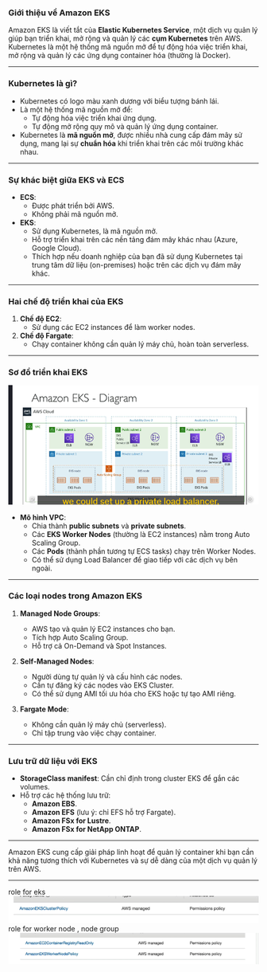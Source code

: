 ### **Giới thiệu về Amazon EKS**

Amazon EKS là viết tắt của **Elastic Kubernetes Service**, một dịch vụ quản lý giúp bạn triển khai, mở rộng và quản lý các **cụm Kubernetes** trên AWS. Kubernetes là một hệ thống mã nguồn mở để tự động hóa việc triển khai, mở rộng và quản lý các ứng dụng container hóa (thường là Docker).

---

### **Kubernetes là gì?**

- Kubernetes có logo màu xanh dương với biểu tượng bánh lái.
- Là một hệ thống mã nguồn mở để:
  - Tự động hóa việc triển khai ứng dụng.
  - Tự động mở rộng quy mô và quản lý ứng dụng container.
- Kubernetes là **mã nguồn mở**, được nhiều nhà cung cấp đám mây sử dụng, mang lại sự **chuẩn hóa** khi triển khai trên các môi trường khác nhau.

---

### **Sự khác biệt giữa EKS và ECS**

- **ECS**:
  - Được phát triển bởi AWS.
  - Không phải mã nguồn mở.
- **EKS**:
  - Sử dụng Kubernetes, là mã nguồn mở.
  - Hỗ trợ triển khai trên các nền tảng đám mây khác nhau (Azure, Google Cloud).
  - Thích hợp nếu doanh nghiệp của bạn đã sử dụng Kubernetes tại trung tâm dữ liệu (on-premises) hoặc trên các dịch vụ đám mây khác.

---

### **Hai chế độ triển khai của EKS**

1. **Chế độ EC2**:
   - Sử dụng các EC2 instances để làm worker nodes.
2. **Chế độ Fargate**:
   - Chạy container không cần quản lý máy chủ, hoàn toàn serverless.

---

### **Sơ đồ triển khai EKS**

![alt text](image/eks.png)

- **Mô hình VPC**:
  - Chia thành **public subnets** và **private subnets**.
  - Các **EKS Worker Nodes** (thường là EC2 instances) nằm trong Auto Scaling Group.
  - Các **Pods** (thành phần tương tự ECS tasks) chạy trên Worker Nodes.
  - Có thể sử dụng Load Balancer để giao tiếp với các dịch vụ bên ngoài.

---

### **Các loại nodes trong Amazon EKS**

1. **Managed Node Groups**:

   - AWS tạo và quản lý EC2 instances cho bạn.
   - Tích hợp Auto Scaling Group.
   - Hỗ trợ cả On-Demand và Spot Instances.

2. **Self-Managed Nodes**:

   - Người dùng tự quản lý và cấu hình các nodes.
   - Cần tự đăng ký các nodes vào EKS Cluster.
   - Có thể sử dụng AMI tối ưu hóa cho EKS hoặc tự tạo AMI riêng.

3. **Fargate Mode**:
   - Không cần quản lý máy chủ (serverless).
   - Chỉ tập trung vào việc chạy container.

---

### **Lưu trữ dữ liệu với EKS**

- **StorageClass manifest**: Cần chỉ định trong cluster EKS để gắn các volumes.
- Hỗ trợ các hệ thống lưu trữ:
  - **Amazon EBS**.
  - **Amazon EFS** (lưu ý: chỉ EFS hỗ trợ Fargate).
  - **Amazon FSx for Lustre**.
  - **Amazon FSx for NetApp ONTAP**.

---

Amazon EKS cung cấp giải pháp linh hoạt để quản lý container khi bạn cần khả năng tương thích với Kubernetes và sự dễ dàng của một dịch vụ quản lý trên AWS.

---

role for eks ![alt text](image/policy-eks.png)
role for worker node , node group ![alt text](image/policy-node.png)

